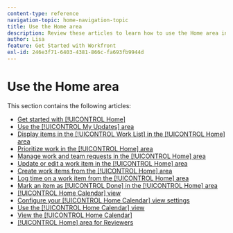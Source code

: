 ```yaml
---
content-type: reference
navigation-topic: home-navigation-topic
title: Use the Home area
description: Review these articles to learn how to use the Home area in Adobe Workfront.
author: Lisa
feature: Get Started with Workfront
exl-id: 246e3f71-6403-4381-866c-fa693fb9944d
---
```

# Use the Home area

This section contains the following articles:

* [Get started with [!UICONTROL Home]](../../../workfront-basics/using-home/using-the-home-area/get-started-with-home.md)
* [Use the [!UICONTROL My Updates] area](../../../workfront-basics/using-home/using-the-home-area/my-updates-area.md)
* [Display items in the [!UICONTROL Work List] in the [!UICONTROL Home] area](../../../workfront-basics/using-home/using-the-home-area/display-items-in-home-work-list.md)
* [Prioritize work in the [!UICONTROL Home] area](../../../workfront-basics/using-home/using-the-home-area/prioritize-work-in-home.md)
* [Manage work and team requests in the [!UICONTROL Home] area](../../../workfront-basics/using-home/using-the-home-area/manage-work-and-team-requests-home.md)
* [Update or edit a work item in the [!UICONTROL Home] area](../../../workfront-basics/using-home/using-the-home-area/update-and-edit-work-item-home.md)
* [Create work items from the [!UICONTROL Home] area](../../../workfront-basics/using-home/using-the-home-area/create-work-items-in-home.md)
* [Log time on a work item from the [!UICONTROL Home] area](../../../workfront-basics/using-home/using-the-home-area/log-time-on-work-item-in-home.md)
* [Mark an item as [!UICONTROL Done] in the [!UICONTROL Home] area](../../../workfront-basics/using-home/using-the-home-area/mark-item-done-in-home.md)
* [[!UICONTROL Home Calendar] view](../../../workfront-basics/using-home/using-the-home-area/home-calendar-view.md)
* [Configure your [!UICONTROL Home Calendar] view settings](../../../workfront-basics/using-home/using-the-home-area/configure-home-calendar-view.md)
* [Use the [!UICONTROL Home Calendar] view](../../../workfront-basics/using-home/using-the-home-area/use-home-calendar-view.md)
* [View the [!UICONTROL Home Calendar]](../../../workfront-basics/using-home/using-the-home-area/view-home-calendar.md)
* [[!UICONTROL Home] area for Reviewers](../../../workfront-basics/using-home/using-the-home-area/home-for-reviewers.md)
